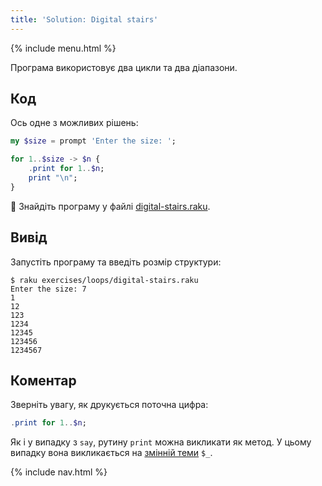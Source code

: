 ```yaml
---
title: 'Solution: Digital stairs'
---
```


{% include menu.html %}

Програма використовує два цикли та два діапазони.

## Код

Ось одне з можливих рішень:

```raku
my $size = prompt 'Enter the size: ';

for 1..$size -> $n {
    .print for 1..$n;
    print "\n";
}
```

🦋 Знайдіть програму у файлі [digital-stairs.raku](https://github.com/ash/raku-course/blob/master/exercises/loops/digital-stairs.raku).

## Вивід

Запустіть програму та введіть розмір структури:

```console
$ raku exercises/loops/digital-stairs.raku
Enter the size: 7
1
12
123
1234
12345
123456
1234567
```

## Коментар

Зверніть увагу, як друкується поточна цифра:

```raku
.print for 1..$n;
```

Як і у випадку з `say`, рутину `print` можна викликати як метод. У цьому випадку вона викликається на [змінній теми](/uk/essentials/loops/topic) `$_`.

{% include nav.html %}